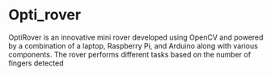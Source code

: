 # Opti_rover
OptiRover is an innovative mini rover developed using OpenCV and powered by a combination of a laptop, Raspberry Pi, and Arduino along with various components. The rover performs different tasks based on the number of fingers detected
